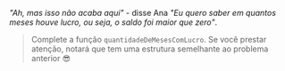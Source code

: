 _"Ah, mas isso não acaba aqui"_ - disse Ana _"Eu quero saber em quantos meses houve lucro, ou seja, o saldo foi maior que zero"_.


> Complete a função `quantidadeDeMesesComLucro`. Se você prestar atenção, notará que tem uma estrutura semelhante ao problema anterior  :sunglasses:
